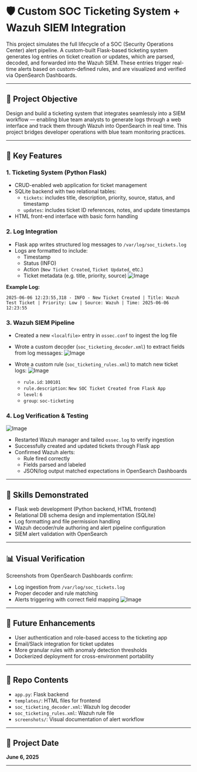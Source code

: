 # 🛡️ Custom SOC Ticketing System + Wazuh SIEM Integration

This project simulates the full lifecycle of a SOC (Security Operations Center) alert pipeline. A custom-built Flask-based ticketing system generates log entries on ticket creation or updates, which are parsed, decoded, and forwarded into the Wazuh SIEM. These entries trigger real-time alerts based on custom-defined rules, and are visualized and verified via OpenSearch Dashboards.

---

## 📌 Project Objective
Design and build a ticketing system that integrates seamlessly into a SIEM workflow — enabling blue team analysts to generate logs through a web interface and track them through Wazuh into OpenSearch in real time. This project bridges developer operations with blue team monitoring practices.

---

## 🧱 Key Features

### 1. Ticketing System (Python Flask)
- CRUD-enabled web application for ticket management
- SQLite backend with two relational tables:
  - `tickets`: includes title, description, priority, source, status, and timestamp
  - `updates`: includes ticket ID references, notes, and update timestamps
- HTML front-end interface with basic form handling

### 2. Log Integration
- Flask app writes structured log messages to `/var/log/soc_tickets.log`
- Logs are formatted to include:
  - Timestamp
  - Status (INFO)
  - Action (`New Ticket Created`, `Ticket Updated`, etc.)
  - Ticket metadata (e.g. title, priority, source)
![Image](https://github.com/user-attachments/assets/7ebf0026-397c-457d-9aa7-27474f40058d)

**Example Log:**
```
2025-06-06 12:23:55,318 - INFO - New Ticket Created | Title: Wazuh Test Ticket | Priority: Low | Source: Wazuh | Time: 2025-06-06 12:23:55
```

### 3. Wazuh SIEM Pipeline
- Created a new `<localfile>` entry in `ossec.conf` to ingest the log file
- Wrote a custom decoder (`soc_ticketing_decoder.xml`) to extract fields from log messages:
  ![Image](https://github.com/user-attachments/assets/6c0e9da6-e931-42a5-b4bd-d6bcc6a5016b)

- Wrote a custom rule (`soc_ticketing_rules.xml`) to match new ticket logs:
  ![Image](https://github.com/user-attachments/assets/aaa969f2-71d1-4e3e-90d6-07d3ab16d95b)
  - `rule.id`: `100101`
  - `rule.description`: `New SOC Ticket Created from Flask App`
  - `level`: `6`
  - `group`: `soc-ticketing`

### 4. Log Verification & Testing
![Image](https://github.com/user-attachments/assets/6c032647-8b4c-4f4e-b114-f8f14c2eb731)
- Restarted Wazuh manager and tailed `ossec.log` to verify ingestion
- Successfully created and updated tickets through Flask app
- Confirmed Wazuh alerts:
  - Rule fired correctly
  - Fields parsed and labeled
  - JSON/log output matched expectations in OpenSearch Dashboards

---

## 🧠 Skills Demonstrated
- Flask web development (Python backend, HTML frontend)
- Relational DB schema design and implementation (SQLite)
- Log formatting and file permission handling
- Wazuh decoder/rule authoring and alert pipeline configuration
- SIEM alert validation with OpenSearch

---

## 📊 Visual Verification
Screenshots from OpenSearch Dashboards confirm:
- Log ingestion from `/var/log/soc_tickets.log`
- Proper decoder and rule matching
- Alerts triggering with correct field mapping
![Image](https://github.com/user-attachments/assets/bf6157d6-e116-432b-a54e-e036a4ae993e)

---

## 🧪 Future Enhancements
- User authentication and role-based access to the ticketing app
- Email/Slack integration for ticket updates
- More granular rules with anomaly detection thresholds
- Dockerized deployment for cross-environment portability

---

## 🧩 Repo Contents
- `app.py`: Flask backend
- `templates/`: HTML files for frontend
- `soc_ticketing_decoder.xml`: Wazuh log decoder
- `soc_ticketing_rules.xml`: Wazuh rule file
- `screenshots/`: Visual documentation of alert workflow

---

## 📅 Project Date
**June 6, 2025**

---

